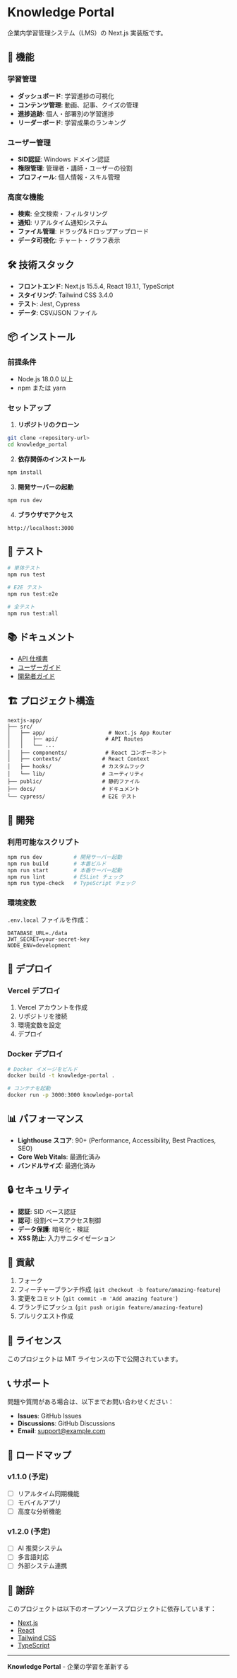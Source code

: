# Knowledge Portal

企業内学習管理システム（LMS）の Next.js 実装版です。

## 🚀 機能

### 学習管理
- **ダッシュボード**: 学習進捗の可視化
- **コンテンツ管理**: 動画、記事、クイズの管理
- **進捗追跡**: 個人・部署別の学習進捗
- **リーダーボード**: 学習成果のランキング

### ユーザー管理
- **SID認証**: Windows ドメイン認証
- **権限管理**: 管理者・講師・ユーザーの役割
- **プロフィール**: 個人情報・スキル管理

### 高度な機能
- **検索**: 全文検索・フィルタリング
- **通知**: リアルタイム通知システム
- **ファイル管理**: ドラッグ&ドロップアップロード
- **データ可視化**: チャート・グラフ表示

## 🛠️ 技術スタック

- **フロントエンド**: Next.js 15.5.4, React 19.1.1, TypeScript
- **スタイリング**: Tailwind CSS 3.4.0
- **テスト**: Jest, Cypress
- **データ**: CSV/JSON ファイル

## 📦 インストール

### 前提条件
- Node.js 18.0.0 以上
- npm または yarn

### セットアップ

1. **リポジトリのクローン**
```bash
git clone <repository-url>
cd knowledge_portal
```

2. **依存関係のインストール**
```bash
npm install
```

3. **開発サーバーの起動**
```bash
npm run dev
```

4. **ブラウザでアクセス**
```
http://localhost:3000
```

## 🧪 テスト

```bash
# 単体テスト
npm run test

# E2E テスト
npm run test:e2e

# 全テスト
npm run test:all
```

## 📚 ドキュメント

- [API 仕様書](./docs/API.md)
- [ユーザーガイド](./docs/USER_GUIDE.md)
- [開発者ガイド](./docs/DEVELOPER_GUIDE.md)

## 🏗️ プロジェクト構造

```
nextjs-app/
├── src/
│   ├── app/                    # Next.js App Router
│   │   ├── api/               # API Routes
│   │   └── ...
│   ├── components/            # React コンポーネント
│   ├── contexts/             # React Context
│   ├── hooks/                # カスタムフック
│   └── lib/                  # ユーティリティ
├── public/                   # 静的ファイル
├── docs/                     # ドキュメント
└── cypress/                  # E2E テスト
```

## 🔧 開発

### 利用可能なスクリプト

```bash
npm run dev          # 開発サーバー起動
npm run build        # 本番ビルド
npm run start        # 本番サーバー起動
npm run lint         # ESLint チェック
npm run type-check   # TypeScript チェック
```

### 環境変数

`.env.local` ファイルを作成：

```env
DATABASE_URL=./data
JWT_SECRET=your-secret-key
NODE_ENV=development
```

## 🚀 デプロイ

### Vercel デプロイ

1. Vercel アカウントを作成
2. リポジトリを接続
3. 環境変数を設定
4. デプロイ

### Docker デプロイ

```bash
# Docker イメージをビルド
docker build -t knowledge-portal .

# コンテナを起動
docker run -p 3000:3000 knowledge-portal
```

## 📊 パフォーマンス

- **Lighthouse スコア**: 90+ (Performance, Accessibility, Best Practices, SEO)
- **Core Web Vitals**: 最適化済み
- **バンドルサイズ**: 最適化済み

## 🔒 セキュリティ

- **認証**: SID ベース認証
- **認可**: 役割ベースアクセス制御
- **データ保護**: 暗号化・検証
- **XSS 防止**: 入力サニタイゼーション

## 🤝 貢献

1. フォーク
2. フィーチャーブランチ作成 (`git checkout -b feature/amazing-feature`)
3. 変更をコミット (`git commit -m 'Add amazing feature'`)
4. ブランチにプッシュ (`git push origin feature/amazing-feature`)
5. プルリクエスト作成

## 📝 ライセンス

このプロジェクトは MIT ライセンスの下で公開されています。

## 📞 サポート

問題や質問がある場合は、以下までお問い合わせください：

- **Issues**: GitHub Issues
- **Discussions**: GitHub Discussions
- **Email**: support@example.com

## 🎯 ロードマップ

### v1.1.0 (予定)
- [ ] リアルタイム同期機能
- [ ] モバイルアプリ
- [ ] 高度な分析機能

### v1.2.0 (予定)
- [ ] AI 推奨システム
- [ ] 多言語対応
- [ ] 外部システム連携

## 🙏 謝辞

このプロジェクトは以下のオープンソースプロジェクトに依存しています：

- [Next.js](https://nextjs.org/)
- [React](https://react.dev/)
- [Tailwind CSS](https://tailwindcss.com/)
- [TypeScript](https://www.typescriptlang.org/)

---

**Knowledge Portal** - 企業の学習を革新する
